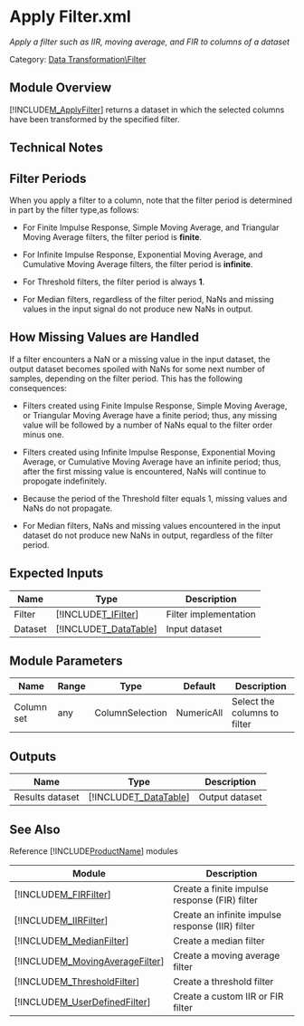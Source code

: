 # Apply Filter.xml

*Apply a filter such as IIR, moving average, and FIR to columns of a dataset*

Category: [Data Transformation\Filter](529B4991-8A7F-4E12-8F36-51F9FACA4383)


## Module Overview
[!INCLUDE[M_ApplyFilter](Token\M_ApplyFilter.md)] returns a dataset in which the selected columns have been transformed by the specified filter.


## Technical Notes

## Filter Periods
When you apply a filter to a column, note that the filter period is determined in part by the filter type,as follows:


-   For Finite Impulse Response, Simple Moving Average, and Triangular Moving Average filters, the filter period is **finite**.

-   For Infinite Impulse Response, Exponential Moving Average, and Cumulative Moving Average filters, the filter period is **infinite**.

-   For Threshold filters, the filter period is always **1**.

-   For Median filters, regardless of the filter period, NaNs and missing values in the input signal do not produce new NaNs in output.


## How Missing Values are Handled
If a filter encounters a NaN or a missing value in the input dataset, the output dataset becomes spoiled with NaNs for some next number of samples, depending on the filter period. This has the following consequences:


-   Filters created using Finite Impulse Response, Simple Moving Average, or Triangular Moving Average have a finite period; thus, any missing value will be followed by a number of NaNs equal to the filter order minus one.

-   Filters created using Infinite Impulse Response, Exponential Moving Average, or Cumulative Moving Average have an infinite period; thus, after the first missing value is encountered, NaNs will continue to propogate indefinitely.

-   Because the period of the Threshold filter equals 1, missing values and NaNs do not propagate.

-   For Median filters, NaNs and missing values encountered in the input dataset do not produce new NaNs in output, regardless of the filter period.


## 
## Expected Inputs


|Name|Type|Description|
|--------|--------|---------------|
|Filter|[!INCLUDE[T_IFilter](Token\T_IFilter.md)]|Filter implementation|
|Dataset|[!INCLUDE[T_DataTable](Token\T_DataTable.md)]|Input dataset|


## Module Parameters


|Name|Range|Type|Default|Description|
|--------|---------|--------|-----------|---------------|
|Column set|any|ColumnSelection|NumericAll|Select the columns to filter|


## Outputs


|Name|Type|Description|
|--------|--------|---------------|
|Results dataset|[!INCLUDE[T_DataTable](Token\T_DataTable.md)]|Output dataset|


## See Also
Reference [!INCLUDE[ProductName](Token\ProductName.md)] modules



|Module|Description|
|----------|---------------|
|[!INCLUDE[M_FIRFilter](Token\M_FIRFilter.md)]|Create a finite impulse response (FIR) filter|
|[!INCLUDE[M_IIRFilter](Token\M_IIRFilter.md)]|Create an infinite impulse response (IIR) filter|
|[!INCLUDE[M_MedianFilter](Token\M_MedianFilter.md)]|Create a median filter|
|[!INCLUDE[M_MovingAverageFilter](Token\M_MovingAverageFilter.md)]|Create a moving average filter|
|[!INCLUDE[M_ThresholdFilter](Token\M_ThresholdFilter.md)]|Create a threshold filter|
|[!INCLUDE[M_UserDefinedFilter](Token\M_UserDefinedFilter.md)]|Create a custom IIR or FIR filter|

